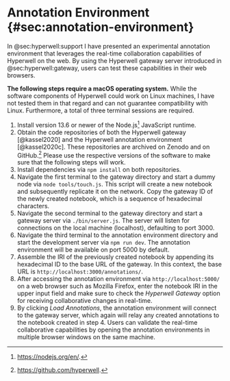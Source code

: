 # Annotation Environment {#sec:annotation-environment}

In @sec:hyperwell:support I have presented an experimental annotation environment that leverages the real-time collaboration capabilities of Hyperwell on the web. By using the Hyperwell gateway server introduced in @sec:hyperwell:gateway, users can test these capabilities in their web browsers.

**The following steps require a macOS operating system.** While the software components of Hyperwell could work on Linux machines, I have not tested them in that regard and can not guarantee compatibility with Linux. Furthermore, a total of three terminal sessions are required.

1. Install version 13.6 or newer of the Node.js[^node-js] JavaScript runtime.
2. Obtain the code repositories of both the Hyperwell gateway [@kassel2020] and the Hyperwell annotation environment [@kassel2020c]. These repositories are archived on Zenodo and on GitHub.[^hyperwell-project-again] Please use the respective versions of the software to make sure that the following steps will work.
3. Install dependencies via `npm install` on both repositories.
4. Navigate the first terminal to the gateway directory and start a dummy node via `node tools/touch.js`. This script will create a new notebook and subsequently replicate it on the network. Copy the gateway ID of the newly created notebook, which is a sequence of hexadecimal characters.
5. Navigate the second terminal to the gateway directory and start a gateway server via `./bin/server.js`. The server will listen for connections on the local machine (localhost), defaulting to port 3000.
6. Navigate the third terminal to the annotation environment directory and start the development server via `npm run dev`. The annotation environment will be available on port 5000 by default.
7. Assemble the IRI of the previously created notebook by appending its hexadecimal ID to the base URL of the gateway. In this context, the base URL is `http://localhost:3000/annotations/`.
8. After accessing the annotation environment via `http://localhost:5000/` on a web browser such as Mozilla Firefox, enter the notebook IRI in the upper input field and make sure to check the _Hyperwell Gateway_ option for receiving collaborative changes in real-time.
9. By clicking _Load Annotations_, the annotation environment will connect to the gateway server, which again will relay any created annotations to the notebook created in step 4. Users can validate the real-time collaborative capabilities by opening the annotation environments in multiple browser windows on the same machine.

[^node-js]: <https://nodejs.org/en/>.
[^hyperwell-project-again]: <https://github.com/hyperwell>.
